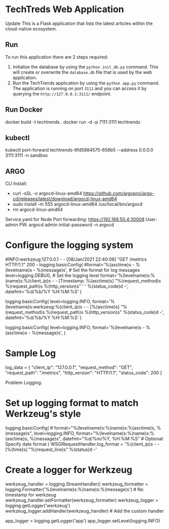 # TechTreds Web Application
Update
This is a Flask application that lists the latest articles within the cloud-native ecosystem.

## Run 

To run this application there are 2 steps required:

1. Initialize the database by using the `python init_db.py` command. This will create or overwrite the `database.db` file that is used by the web application.
2.  Run the TechTrends application by using the `python app.py` command. The application is running on port `3111` and you can access it by querying the `http://127.0.0.1:3111/` endpoint.

## Run Docker 
docker build -t techtrends .
docker run -d -p 7111:3111 techtrends

## kubectl
kubectl port-forward techtrends-6fd5884575-658b5 --address 0.0.0.0 3111:3111 -n sandbox

## ARGO
CLI Install:
- curl -sSL -o argocd-linux-amd64 https://github.com/argoproj/argo-cd/releases/latest/download/argocd-linux-amd64
- sudo install -m 555 argocd-linux-amd64 /usr/local/bin/argocd
- rm argocd-linux-amd64

Service.yaml for Node Port forwarding: https://192.168.50.4:30008
User: admin
PW: argocd admin initial-password -n argocd

# Configure the logging system
 #INFO:werkzeug:127.0.0.1 - - [08/Jan/2021 22:40:06] "GET /metrics HTTP/1.1" 200 -
logging.basicConfig(
    #format='%(asctime)s - %(levelname)s - %(message)s',  # Set the format for log messages
    level=logging.DEBUG,  # Set the logging level
    format='%(levelname)s:%(name)s:%(client_ip)s - - [Timestamp: %(asctime)s] "%(request_method)s %(request_path)s %(http_version)s" '
           ' %(status_code)d -',
    datefmt='%d/%b/%Y %H:%M:%S'
)

logging.basicConfig(
    level=logging.INFO,
    format='%(levelname)s:werkzeug:%(client_ip)s - - [%(asctime)s] "%(request_method)s %(request_path)s %(http_version)s" %(status_code)d -',
    datefmt='%d/%b/%Y %H:%M:%S'
)

logging.basicConfig(
    level=logging.INFO,
    format='%(levelname)s - %(asctime)s - %(message)s',
)

# Sample Log 
log_data = {
    "client_ip": "127.0.0.1",
    "request_method": "GET",
    "request_path": "/metrics",
    "http_version": "HTTP/1.1",
    "status_code": 200
}

Problem Logging:
# Set up logging format to match Werkzeug's style
logging.basicConfig(
    # format="%(levelname)s:%(name)s:%(asctime)s, %(message)s",
    level=logging.INFO, 
    format="%(levelname)s:%(name)s:%(asctime)s, %(message)s",
    datefmt="%d/%m/%Y, %H:%M:%S"  # Optional: Specify date format
)
WSGIRequestHandler.log_format = '%(client_ip)s - - [%(time)s] "%(request_line)s" %(status)d -'

# Create a logger for Werkzeug

werkzeug_handler = logging.StreamHandler()
werkzeug_formatter = logging.Formatter('%(levelname)s:%(name)s:%(message)s')  # No timestamp for werkzeug
werkzeug_handler.setFormatter(werkzeug_formatter)
werkzeug_logger = logging.getLogger('werkzeug') 
werkzeug_logger.addHandler(werkzeug_handler)  # Add the custom handler

app_logger = logging.getLogger('app')
app_logger.setLevel(logging.INFO) 
